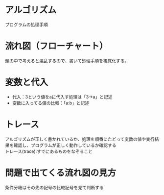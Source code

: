 # アルゴリズム
プログラムの処理手順

# 流れ図（フローチャート）
頭の中で考えると混乱するので、書いて処理手順を視覚化する。

# 変数と代入
- 代入：3という値をaに代入す処理は「3→a」と記述
- 変数に入ってる値の比較：「a:b」と記述

# トレース
アルゴリズムが正しく書かれているか、処理を順番にたどって変数の値や実行結果を確認し、プログラムが正しく動作しているか確認する  
トレース(trace):すでにあるものをなぞること

# 問題で出てくる流れ図の見方
条件分岐はその先の記号の比較記号を見て判断する
